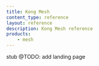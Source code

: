```yaml
---
title: Kong Mesh
content_type: reference
layout: reference
description: Kong Mesh reference
products:
    - mesh
---
```


stub @TODO: add landing page
